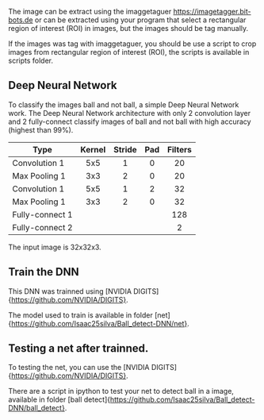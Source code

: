 


The image can be extract using the imaggetaguer https://imagetagger.bit-bots.de or can be extracted using your program that select a rectangular region of interest (ROI) in images, but the images should be tag manually.

If the images was tag with imaggetaguer, you should be use a script to crop images from rectangular region of interest (ROI), the scripts is available in scripts folder.



## Deep Neural Network

To classify the images ball and not ball, a simple Deep Neural Network work.
The Deep Neural Network architecture with only 2 convolution layer and 2 fully-connect classify images of ball and not ball with high accuracy (highest than 99%).


Type            | Kernel  | Stride |  Pad  | Filters |
----------------|:-------:|:------:|:-----:|:-------:|
Convolution 1   |   5x5   |   1    |   0   |   20    
Max Pooling 1   |   3x3   |   2    |   0   |   20    
Convolution 1   |   5x5   |   1    |   2   |   32    
Max Pooling 1   |   3x3   |   2    |   0   |   32    
Fully-connect 1 |         |        |       |   128   
Fully-connect 2 |         |        |       |    2    

The input image is 32x32x3.


## Train the DNN

This DNN was trainned using [NVIDIA DIGITS]{https://github.com/NVIDIA/DIGITS}.

The model used to train is available in folder [net]{https://github.com/Isaac25silva/Ball_detect-DNN/net}.


## Testing a net after trainned.

To testing the net, you can use the [NVIDIA DIGITS]{https://github.com/NVIDIA/DIGITS}.


There are a script in ipython to test your net to detect ball in a image, available in folder [ball detect]{https://github.com/Isaac25silva/Ball_detect-DNN/ball_detect}.


